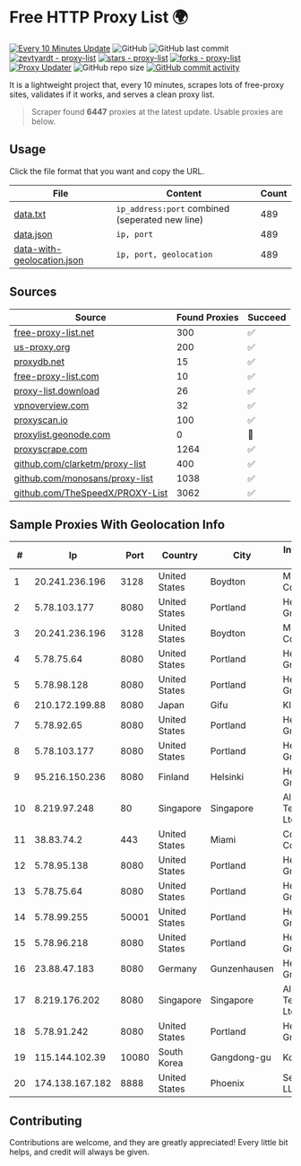 
# Free HTTP Proxy List 🌍

[![Every 10 Minutes Update](https://github.com/mertguvencli/http-proxy-list/actions/workflows/main.yml/badge.svg?branch=main)](https://github.com/mertguvencli/http-proxy-list/actions/workflows/main.yml)
![GitHub](https://img.shields.io/github/license/mertguvencli/http-proxy-list)
![GitHub last commit](https://img.shields.io/github/last-commit/mertguvencli/http-proxy-list)
[![zevtyardt - proxy-list](https://img.shields.io/static/v1?label=zevtyardt&message=proxy-list&color=blue&logo=github)](https://github.com/zevtyardt/proxy-list "Go to GitHub repo")
[![stars - proxy-list](https://img.shields.io/github/stars/zevtyardt/proxy-list?style=social)](https://github.com/zevtyardt/proxy-list)
[![forks - proxy-list](https://img.shields.io/github/forks/zevtyardt/proxy-list?style=social)](https://github.com/zevtyardt/proxy-list)
[![Proxy Updater](https://github.com/zevtyardt/proxy-list/workflows/Proxy%20Updater/badge.svg)](https://github.com/zevtyardt/proxy-list/actions?query=workflow:"Proxy+Updater")
![GitHub repo size](https://img.shields.io/github/repo-size/zevtyardt/proxy-list)
[![GitHub commit activity](https://img.shields.io/github/commit-activity/m/zevtyardt/proxy-list?logo=commits)](https://github.com/zevtyardt/proxy-list/commits/main)

It is a lightweight project that, every 10 minutes, scrapes lots of free-proxy sites, validates if it works, and serves a clean proxy list.

> Scraper found **6447** proxies at the latest update. Usable proxies are below.

## Usage

Click the file format that you want and copy the URL.

|File|Content|Count|
|----|-------|-----|
|[data.txt](https://raw.githubusercontent.com/mertguvencli/http-proxy-list/main/proxy-list/data.txt)|`ip_address:port` combined (seperated new line)|489|
|[data.json](https://raw.githubusercontent.com/mertguvencli/http-proxy-list/main/proxy-list/data.json)|`ip, port`|489|
|[data-with-geolocation.json](https://raw.githubusercontent.com/mertguvencli/http-proxy-list/main/proxy-list/data-with-geolocation.json)|`ip, port, geolocation`|489|

## Sources

|Source|Found Proxies|Succeed|
|------|-------------|-------|
|[free-proxy-list.net](https://free-proxy-list.net)|300|✅|
|[us-proxy.org](https://www.us-proxy.org)|200|✅|
|[proxydb.net](http://proxydb.net)|15|✅|
|[free-proxy-list.com](https://free-proxy-list.com/?page=&port=&type%5B%5D=http&type%5B%5D=https&up_time=0&search=Search)|10|✅|
|[proxy-list.download](https://www.proxy-list.download/HTTP)|26|✅|
|[vpnoverview.com](https://vpnoverview.com/privacy/anonymous-browsing/free-proxy-servers)|32|✅|
|[proxyscan.io](https://www.proxyscan.io)|100|✅|
|[proxylist.geonode.com](https://proxylist.geonode.com/api/proxy-list?limit=300&page=1&sort_by=lastChecked&sort_type=desc&protocols=http,https)|0|🚫|
|[proxyscrape.com](https://api.proxyscrape.com/v2/?request=displayproxies&protocol=http&timeout=10000&country=all&ssl=all&anonymity=all)|1264|✅|
|[github.com/clarketm/proxy-list](https://raw.githubusercontent.com/clarketm/proxy-list/master/proxy-list-raw.txt)|400|✅|
|[github.com/monosans/proxy-list](https://raw.githubusercontent.com/monosans/proxy-list/main/proxies/http.txt)|1038|✅|
|[github.com/TheSpeedX/PROXY-List](https://raw.githubusercontent.com/TheSpeedX/PROXY-List/master/http.txt)|3062|✅|


## Sample Proxies With Geolocation Info

|#|Ip|Port|Country|City|Internet Service Provider|
|-|--|----|-------|----|-------------------------|
|1|20.241.236.196|3128|United States|Boydton|Microsoft Corporation|
|2|5.78.103.177|8080|United States|Portland|Hetzner Online GmbH|
|3|20.241.236.196|3128|United States|Boydton|Microsoft Corporation|
|4|5.78.75.64|8080|United States|Portland|Hetzner Online GmbH|
|5|5.78.98.128|8080|United States|Portland|Hetzner Online GmbH|
|6|210.172.199.88|8080|Japan|Gifu|KITAGATA|
|7|5.78.92.65|8080|United States|Portland|Hetzner Online GmbH|
|8|5.78.103.177|8080|United States|Portland|Hetzner Online GmbH|
|9|95.216.150.236|8080|Finland|Helsinki|Hetzner Online GmbH|
|10|8.219.97.248|80|Singapore|Singapore|Alibaba (US) Technology Co., Ltd.|
|11|38.83.74.2|443|United States|Miami|Cogent Communications|
|12|5.78.95.138|8080|United States|Portland|Hetzner Online GmbH|
|13|5.78.75.64|8080|United States|Portland|Hetzner Online GmbH|
|14|5.78.99.255|50001|United States|Portland|Hetzner Online GmbH|
|15|5.78.96.218|8080|United States|Portland|Hetzner Online GmbH|
|16|23.88.47.183|8080|Germany|Gunzenhausen|Hetzner Online GmbH|
|17|8.219.176.202|8080|Singapore|Singapore|Alibaba (US) Technology Co., Ltd.|
|18|5.78.91.242|8080|United States|Portland|Hetzner Online GmbH|
|19|115.144.102.39|10080|South Korea|Gangdong-gu|Korea Telecom|
|20|174.138.167.182|8888|United States|Phoenix|Secured Servers LLC|



## Contributing

Contributions are welcome, and they are greatly appreciated! Every
little bit helps, and credit will always be given.

